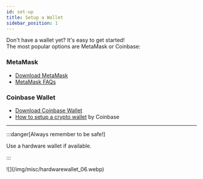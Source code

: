 ```yaml
---
id: set-up
title: Setup a Wallet
sidebar_position: 1
---
```


Don't have a wallet yet? It's easy to get started!  
The most popular options are MetaMask or Coinbase:

### MetaMask

- [Download MetaMask](https://metamask.io/download/)
- [MetaMask FAQs](https://metamask.io/faqs/)

### Coinbase Wallet

- [Download Coinbase Wallet](https://www.coinbase.com/wallet)
- [How to setup a crypto wallet](https://www.coinbase.com/learn/tips-and-tutorials/how-to-set-up-a-crypto-wallet) by Coinbase

---

:::danger[Always remember to be safe!]

Use a hardware wallet if available.

:::

<div style={{ maxWidth: 500, margin: 'auto' }}>![](/img/misc/hardwarewallet_06.webp)</div>
